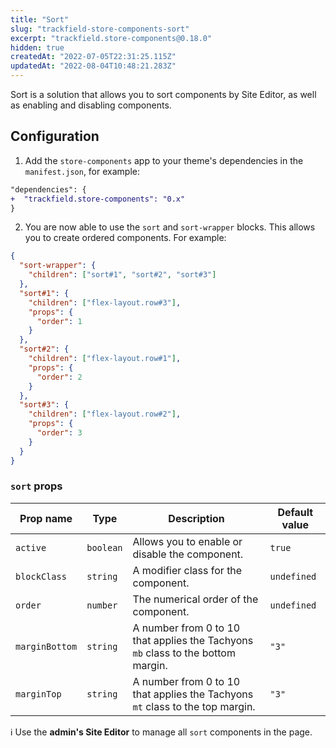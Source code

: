 ```yaml
---
title: "Sort"
slug: "trackfield-store-components-sort"
excerpt: "trackfield.store-components@0.18.0"
hidden: true
createdAt: "2022-07-05T22:31:25.115Z"
updatedAt: "2022-08-04T10:48:21.283Z"
---
```

Sort is a solution that allows you to sort components by Site Editor, as well as enabling and disabling components.

## Configuration

1. Add the `store-components` app to your theme's dependencies in the `manifest.json`, for example:

```diff
"dependencies": {
+  "trackfield.store-components": "0.x"
}
```

2. You are now able to use the `sort` and `sort-wrapper` blocks. This allows you to create ordered components. For example:

```json
{
  "sort-wrapper": {
    "children": ["sort#1", "sort#2", "sort#3"]
  },
  "sort#1": {
    "children": ["flex-layout.row#3"],
    "props": {
      "order": 1
    }
  },
  "sort#2": {
    "children": ["flex-layout.row#1"],
    "props": {
      "order": 2
    }
  },
  "sort#3": {
    "children": ["flex-layout.row#2"],
    "props": {
      "order": 3
    }
  }
}
```

### `sort` props

| Prop name      | Type      | Description                                                                      | Default value |
| -------------- | --------- | -------------------------------------------------------------------------------- | ------------- |
| `active`       | `boolean` | Allows you to enable or disable the component.                                   | `true`        |
| `blockClass`   | `string`  | A modifier class for the component.                                              | `undefined`   |
| `order`        | `number`  | The numerical order of the component.                                            | `undefined`   |
| `marginBottom` | `string`  | A number from 0 to 10 that applies the Tachyons `mb` class to the bottom margin. | `"3"`         |
| `marginTop`    | `string`  | A number from 0 to 10 that applies the Tachyons `mt` class to the top margin.    | `"3"`         |

:information_source: Use the **admin's Site Editor** to manage all `sort` components in the page.